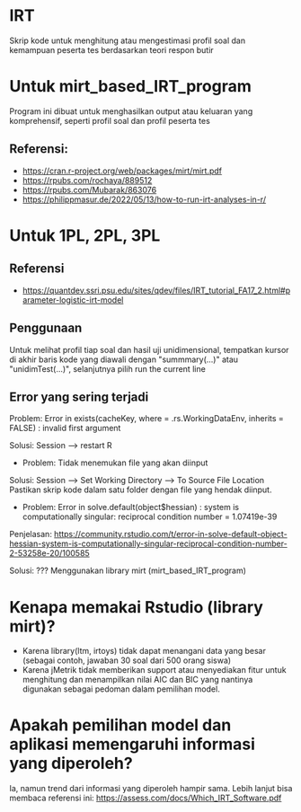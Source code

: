 # IRT
 Skrip kode untuk menghitung atau mengestimasi profil soal dan kemampuan peserta tes berdasarkan teori respon butir

# Untuk mirt_based_IRT_program
Program ini dibuat untuk menghasilkan output atau keluaran yang komprehensif, seperti profil soal dan profil peserta tes
## Referensi:
- https://cran.r-project.org/web/packages/mirt/mirt.pdf
- https://rpubs.com/rochaya/889512
- https://rpubs.com/Mubarak/863076
- https://philippmasur.de/2022/05/13/how-to-run-irt-analyses-in-r/


# Untuk 1PL, 2PL, 3PL
## Referensi
- https://quantdev.ssri.psu.edu/sites/qdev/files/IRT_tutorial_FA17_2.html#parameter-logistic-irt-model


## Penggunaan 
Untuk melihat profil tiap soal dan hasil uji unidimensional, tempatkan kursor di akhir baris kode yang diawali dengan "summmary(...)" atau "unidimTest(...)", selanjutnya  pilih run the current line


## Error yang sering terjadi
Problem:
Error in exists(cacheKey, where = .rs.WorkingDataEnv, inherits = FALSE) : 
  invalid first argument

Solusi: Session --> restart R


- Problem:
Tidak menemukan file yang akan diinput

Solusi: Session --> Set Working Directory --> To Source File Location
Pastikan skrip kode dalam satu folder dengan file yang hendak diinput.


- Problem:
Error in solve.default(object$hessian) : 
  system is computationally singular: reciprocal condition number = 1.07419e-39

Penjelasan: https://community.rstudio.com/t/error-in-solve-default-object-hessian-system-is-computationally-singular-reciprocal-condition-number-2-53258e-20/100585

Solusi: ??? Menggunakan library mirt (mirt_based_IRT_program)

# Kenapa memakai Rstudio (library mirt)?
- Karena library(ltm, irtoys) tidak dapat menangani data yang besar (sebagai contoh, jawaban 30 soal dari 500 orang siswa)
- Karena jMetrik tidak memberikan support atau menyediakan fitur untuk menghitung dan menampilkan nilai AIC dan BIC yang nantinya digunakan sebagai pedoman dalam pemilihan model.

# Apakah pemilihan model dan aplikasi memengaruhi informasi yang diperoleh?
Ia, namun trend dari informasi yang diperoleh hampir sama. Lebih lanjut bisa membaca referensi ini: https://assess.com/docs/Which_IRT_Software.pdf





